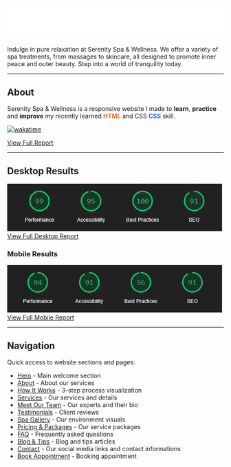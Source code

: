 # ![Serenity Spa Preview](img/icons/logo-white.svg)

Indulge in pure relaxation at Serenity Spa & Wellness. We offer a variety of spa treatments, from massages to skincare, all designed to promote inner peace and outer beauty. Step into a world of tranquility today.

---

## About

Serenity Spa & Wellness is a responsive website I made to **learn**, **practice** and **improve** my recently learned <span style="color:#f06529
"><b>HTML</b></span> and CSS <span style="color:#2965f1"><b>CSS</b></span> skill.

[![wakatime](https://wakatime.com/badge/github/Darkoray/Serenity-Spa-and-Wellness.svg)](https://wakatime.com/badge/github/Darkoray/Serenity-Spa-and-Wellness)

[View Full Report](https://wakatime.com/@72594c02-0009-4d68-ba8b-6bc52b500d86/projects/eqvtqihyqm)

---

## Desktop Results

![Lighthouse Report Desktop](img/Lighthouse-Report-Desktop.png)  
[View Full Desktop Report](/img/Lighthouse-Report-Desktop-Full.png)

### Mobile Results

![Lighthouse Report Mobile](img/Lighthouse-Report-Mobile.png)  
[View Full Mobile Report](/img/Lighthouse-Report-Mobile-Full.png)

---

## Navigation

Quick access to website sections and pages:

- [Hero](/index.html#hero) - Main welcome section
- [About](/index.html#about) - About our services
- [How It Works](/index.html#how) - 3-step process visualization
- [Services](/index.html#services) - Our services and details
- [Meet Our Team](/index.html#team) - Our experts and their bio
- [Testimonials](/index.html#testimonials) - Client reviews
- [Spa Gallery](/index.html#gallery) - Our environment visuals
- [Pricing & Packages](/index.html#pricing) - Our service packages
- [FAQ](/index.html#faq) - Frequently asked questions
- [Blog & Tips](/index.html#tips) - Blog and tips articles
- [Contact](/index.html#contacts) - Our social media links and contact informations
- [Book Appointment](/html/appointment.html) - Booking appointment
